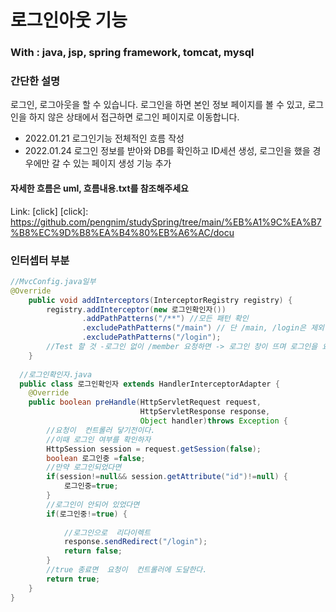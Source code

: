 # 로그인아웃 기능
### With : java, jsp, spring framework, tomcat, mysql
### 간단한 설명
로그인, 로그아웃을 할 수 있습니다. 로그인을 하면 본인 정보 페이지를 볼 수 있고, 로그인을 하지 않은 상태에서 접근하면 로그인 페이지로 이동합니다.
- 2022.01.21 로그인기능 전체적인 흐름 작성
- 2022.01.24 로그인 정보를 받아와 DB를 확인하고 ID세션 생성, 로그인을 했을 경우에만 갈 수 있는 페이지 생성 기능 추가

#### 자세한 흐름은 uml, 흐름내용.txt를 참조해주세요
Link: [click]
[click]: https://github.com/pengnim/studySpring/tree/main/%EB%A1%9C%EA%B7%B8%EC%9D%B8%EA%B4%80%EB%A6%AC/docu

### 인터셉터 부분
```java
//MvcConfig.java일부
@Override
	public void addInterceptors(InterceptorRegistry registry) {
		registry.addInterceptor(new 로그인확인자())
		        .addPathPatterns("/**") //모든 패턴 확인
		        .excludePathPatterns("/main") // 단 /main, /login은 제외
		        .excludePathPatterns("/login");		
		//Test 할 것 -로그인 없이 /member 요청하면 -> 로그인 창이 뜨며 로그인을 요청함  
	}
  
  //로그인확인자.java
  public class 로그인확인자 extends HandlerInterceptorAdapter {
	@Override
	public boolean preHandle(HttpServletRequest request, 
			                 HttpServletResponse response, 
			                 Object handler)throws Exception {
		//요청이  컨트롤러 닿기전이다.
		//이때 로그인 여부를 확인하자
		HttpSession session = request.getSession(false);
		boolean 로그인중 =false;
		//만약 로그인되었다면
		if(session!=null&& session.getAttribute("id")!=null) {
			로그인중=true;
		}
		//로그인이 안되어 있었다면
		if(로그인중!=true) {
			
			//로그인으로  리다이렉트
			response.sendRedirect("/login");
			return false;
		}
		//true 종료면  요청이  컨트롤러에 도달한다.
		return true;
	}
}

```
